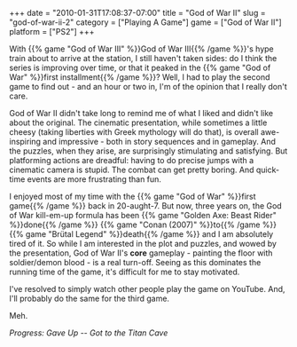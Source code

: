 +++
date = "2010-01-31T17:08:37-07:00"
title = "God of War II"
slug = "god-of-war-ii-2"
category = ["Playing A Game"]
game = ["God of War II"]
platform = ["PS2"]
+++

With {{% game "God of War III" %}}God of War III{{% /game %}}'s hype train about to arrive at the station, I still haven't taken sides: do I think the series is improving over time, or that it peaked in the {{% game "God of War" %}}first installment{{% /game %}}?  Well, I had to play the second game to find out - and an hour or two in, I'm of the opinion that I really don't care.

God of War II didn't take long to remind me of what I liked and didn't like about the original.  The cinematic presentation, while sometimes a little cheesy (taking liberties with Greek mythology will do that), is overall awe-inspiring and impressive - both in story sequences and in gameplay.  And the puzzles, when they arise, are surprisingly stimulating and satisfying.  But platforming actions are dreadful: having to do precise jumps with a cinematic camera is stupid.  The combat can get pretty boring.  And quick-time events are more frustrating than fun.

I enjoyed most of my time with the {{% game "God of War" %}}first game{{% /game %}} back in 20-aught-7.  But now, three years on, the God of War kill-em-up formula has been {{% game "Golden Axe: Beast Rider" %}}done{{% /game %}} {{% game "Conan (2007)" %}}to{{% /game %}} {{% game "Brütal Legend" %}}death{{% /game %}} and I am absolutely tired of it.  So while I am interested in the plot and puzzles, and wowed by the presentation, God of War II's <b>core</b> gameplay - painting the floor with soldier/demon blood - is a real turn-off.  Seeing as this dominates the running time of the game, it's difficult for me to stay motivated.

I've resolved to simply watch other people play the game on YouTube.  And, I'll probably do the same for the third game.

Meh.

<i>Progress: Gave Up -- Got to the Titan Cave</i>
